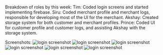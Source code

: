 Breakdown of roles by this week:
Tim: Coded login screens and started implementing firebase.
Siru: Coded merchant profile and merchant logs, responsible for developing most of the UI for the merchant.
Akshay: Created storage system for both customer and merchant profiles.
Prince: Coded UI for customer profile and customer logs, and assisting Akshay with the storage system.

Screenshots:
![login screenshot](https://github.com/princevietle/COGS121/blob/master/screenshots/01.png)
![login screenshot](https://github.com/princevietle/COGS121/blob/master/screenshots/02.png)
![login screenshot](https://github.com/princevietle/COGS121/blob/master/screenshots/03.png)
![login screenshot](https://github.com/princevietle/COGS121/blob/master/screenshots/04.png)
![login screenshot](https://github.com/princevietle/COGS121/blob/master/screenshots/05.png)
![login screenshot](https://github.com/princevietle/COGS121/blob/master/screenshots/06.png)
